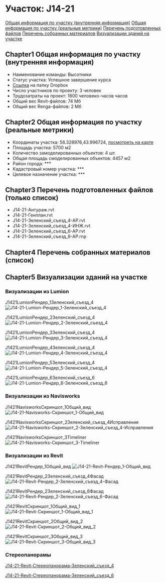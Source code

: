 # Участок: J14-21

[Общая информация по участку (внутренняя информация)](#Chapter1)
[Общая информация по участку (реальные метрики)](#Chapter2)
[Перечень подготовленных файлов](#Chapter3)
[Перечень собранных материалов](#Chapter4)
[Визуализации зданий на участке](#Chapter5)

## <a id="test">Chapter1</a> Общая информация по участку (внутренняя информация)
+ Наименование команды: Высотники
+ Статус участка: Успешное завершение курса
+ [Ссылка](https://www.dropbox.com/sh/wvvgv1nw1iqred9/AADZIiahqAsV7J7cVA2ZYdOwa/J14_21?dl=0) на папку Dropbox
+ Число участников по проекту: 3 человек
+ Трудозатраты на проект: 1800 человеко-часов часов
+ Общий вес Revit-файлов: 74 Мб
+ Общий вес Renga-файлов: 2 Мб
## <a id="test">Chapter2</a> Общая информация по участку (реальные метрики)
+ Координаты участка: 56.328976,43.996724, [посмотреть на карте](yandex.ru/maps/47/nizhny-novgorod/?ll=56.328976%2C43.996724&z=19)
+ Площадь участка: 5700 м2
+ Количество замоделированных объектов: 4 шт.
+ Общая площадь смоделированных объектов: 4457 м2
+ Район города: *** 
+ Кадастровый номер участка: *** 
+ Целевое назначение участка: *** 
## <a id="test">Chapter3</a> Перечень подготовленных файлов (только список)
+ J14-21-Антураж.rvt
+ J14-21-Генплан.rvt
+ J14-21-Зеленский_съезд_4-АР.rvt
+ J14-21-Зеленский_съезд_4-ИНЖ.rvt
+ J14-21-Зеленский_съезд_6-АР.rvt
+ J14-21-Зеленский_съезд_8-АР.rnp
## <a id="test">Chapter4</a> Перечень собранных материалов (список)
## <a id="test">Chapter5</a> Визуализации зданий на участке
### Визуализации из Lumion
J1421LumionРендер_1Зеленский_съезд_4
![J14-21-Lumion-Рендер_1-Зеленский_съезд_4](/Images/J14_21/J14-21-Lumion-Рендер_1-Зеленский_съезд_4_Compressed.jpg)

J1421LumionРендер_2Зеленский_съезд_4
![J14-21-Lumion-Рендер_2-Зеленский_съезд_4](/Images/J14_21/J14-21-Lumion-Рендер_2-Зеленский_съезд_4_Compressed.jpg)

J1421LumionРендер_3Зеленский_съезд_4
![J14-21-Lumion-Рендер_3-Зеленский_съезд_4](/Images/J14_21/J14-21-Lumion-Рендер_3-Зеленский_съезд_4_Compressed.jpg)

J1421LumionРендер_4Зеленский_съезд_4
![J14-21-Lumion-Рендер_4-Зеленский_съезд_4](/Images/J14_21/J14-21-Lumion-Рендер_4-Зеленский_съезд_4_Compressed.jpg)

J1421LumionРендер_5Зеленский_съезд_4
![J14-21-Lumion-Рендер_5-Зеленский_съезд_4](/Images/J14_21/J14-21-Lumion-Рендер_5-Зеленский_съезд_4_Compressed.jpg)

J1421LumionРендер_6Зеленский_съезд_6
![J14-21-Lumion-Рендер_6-Зеленский_съезд_6](/Images/J14_21/J14-21-Lumion-Рендер_6-Зеленский_съезд_6_Compressed.jpg)

### Визуализации из Navisworks
J1421NavisworksСкриншот_1Общий_вид
![J14-21-Navisworks-Скриншот_1-Общий_вид](/Images/J14_21/J14-21-Navisworks-Скриншот_1-Общий_вид_Compressed.jpg)

J1421NavisworksСкриншот_2Зеленский_съезд_4Исправления
![J14-21-Navisworks-Скриншот_2-Зеленский_съезд_4-Исправления](/Images/J14_21/J14-21-Navisworks-Скриншот_2-Зеленский_съезд_4-Исправления_Compressed.jpg)

J1421NavisworksСкриншот_3Timeliner
![J14-21-Navisworks-Скриншот_3-Timeliner](/Images/J14_21/J14-21-Navisworks-Скриншот_3-Timeliner_Compressed.jpg)

### Визуализации из Revit
J1421RevitРендер_1Общий_вид
![J14-21-Revit-Рендер_1-Общий_вид](/Images/J14_21/J14-21-Revit-Рендер_1-Общий_вид_Compressed.jpg)

J1421RevitРендер_2Зеленский_съезд_4Фасад
![J14-21-Revit-Рендер_2-Зеленский_съезд_4-Фасад](/Images/J14_21/J14-21-Revit-Рендер_2-Зеленский_съезд_4-Фасад_Compressed.jpg)

J1421RevitРендер_2Зеленский_съезд_6Фасад
![J14-21-Revit-Рендер_2-Зеленский_съезд_6-Фасад](/Images/J14_21/J14-21-Revit-Рендер_2-Зеленский_съезд_6-Фасад_Compressed.jpg)

J1421RevitСкриншот_1Общий_вид_1
![J14-21-Revit-Скриншот_1-Общий_вид_1](/Images/J14_21/J14-21-Revit-Скриншот_1-Общий_вид_1_Compressed.jpg)

J1421RevitСкриншот_2Общий_вид_2
![J14-21-Revit-Скриншот_2-Общий_вид_2](/Images/J14_21/J14-21-Revit-Скриншот_2-Общий_вид_2_Compressed.jpg)

J1421RevitСкриншот_3Общий_вид_3
![J14-21-Revit-Скриншот_3-Общий_вид_3](/Images/J14_21/J14-21-Revit-Скриншот_3-Общий_вид_3_Compressed.jpg)

### Стереопанорамы
[J14-21-Revit-Стереопанорама-Зеленский_съезд_4](https://pano.autodesk.com/pano.html?url=jpgs/b494e17c-b0ae-473b-958f-196cb480ef95&version=2)

[J14-21-Revit-Стереопанорама-Зеленский_съезд_6](https://pano.autodesk.com/pano.html?url=jpgs/a789daa0-a19c-4cce-9f44-f5d3b7900249&version=2)

